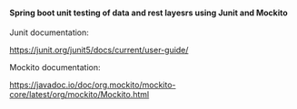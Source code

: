 
#### Spring boot unit testing of data and rest layesrs using Junit and Mockito

Junit documentation:

https://junit.org/junit5/docs/current/user-guide/

Mockito documentation:

https://javadoc.io/doc/org.mockito/mockito-core/latest/org/mockito/Mockito.html         
